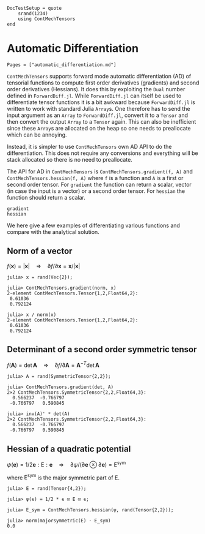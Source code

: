 ```@meta
DocTestSetup = quote
    srand(1234)
    using ContMechTensors
end
```

# Automatic Differentiation

```@index
Pages = ["automatic_differentiation.md"]
```

`ContMechTensors` supports forward mode automatic differentiation (AD) of tensorial functions to compute first order derivatives (gradients) and second order derivatives (Hessians).
It does this by exploiting the `Dual` number defined in `ForwardDiff.jl`.
While `ForwardDiff.jl` can itself be used to differentiate tensor functions it is a bit awkward because `ForwardDiff.jl` is written to work with standard Julia `Array`s. One therefore has to send the input argument as an `Array` to `ForwardDiff.jl`, convert it to a `Tensor` and then convert the output `Array` to a `Tensor` again. This can also be inefficient since these `Array`s are allocated on the heap so one needs to preallocate which can be annoying.

Instead, it is simpler to use `ContMechTensors` own AD API to do the differentiation. This does not require any conversions and everything will be stack allocated so there is no need to preallocate.

The API for AD in `ContMechTensors` is `ContMechTensors.gradient(f, A)` and `ContMechTensors.hessian(f, A)` where `f` is a function and `A` is a first or second order tensor. For `gradient` the function can return a scalar, vector (in case the input is a vector) or a second order tensor. For `hessian` the function should return a scalar.

```@docs
gradient
hessian
```

We here give a few examples of differentiating various functions and compare with the analytical solution.

## Norm of a vector

$f(\mathbf{x}) = |\mathbf{x}| \quad \Rightarrow \quad \partial f / \partial \mathbf{x} = \mathbf{x} / |\mathbf{x}|$

```jldoctest
julia> x = rand(Vec{2});

julia> ContMechTensors.gradient(norm, x)
2-element ContMechTensors.Tensor{1,2,Float64,2}:
 0.61036
 0.792124

julia> x / norm(x)
2-element ContMechTensors.Tensor{1,2,Float64,2}:
 0.61036
 0.792124
```

## Determinant of a second order symmetric tensor

$f(\mathbf{A}) = \det \mathbf{A} \quad \Rightarrow \quad \partial f / \partial \mathbf{A} = \mathbf{A}^{-T} \det \mathbf{A}$

```jldoctest
julia> A = rand(SymmetricTensor{2,2});

julia> ContMechTensors.gradient(det, A)
2×2 ContMechTensors.SymmetricTensor{2,2,Float64,3}:
  0.566237  -0.766797
 -0.766797   0.590845

julia> inv(A)' * det(A)
2×2 ContMechTensors.SymmetricTensor{2,2,Float64,3}:
  0.566237  -0.766797
 -0.766797   0.590845
```

## Hessian of a quadratic potential

$\psi(\mathbf{e}) = 1/2 \mathbf{e} : \mathsf{E} : \mathbf{e} \quad \Rightarrow \quad \partial \psi / (\partial \mathbf{e} \otimes \partial \mathbf{e}) = \mathsf{E}^\text{sym}$

where $\mathsf{E}^\text{sym}$ is the major symmetric part of $\mathsf{E}$.

```jldoctest
julia> E = rand(Tensor{4,2});

julia> ψ(ϵ) = 1/2 * ϵ ⊡ E ⊡ ϵ;

julia> E_sym = ContMechTensors.hessian(ψ, rand(Tensor{2,2}));

julia> norm(majorsymmetric(E) - E_sym)
0.0
```
